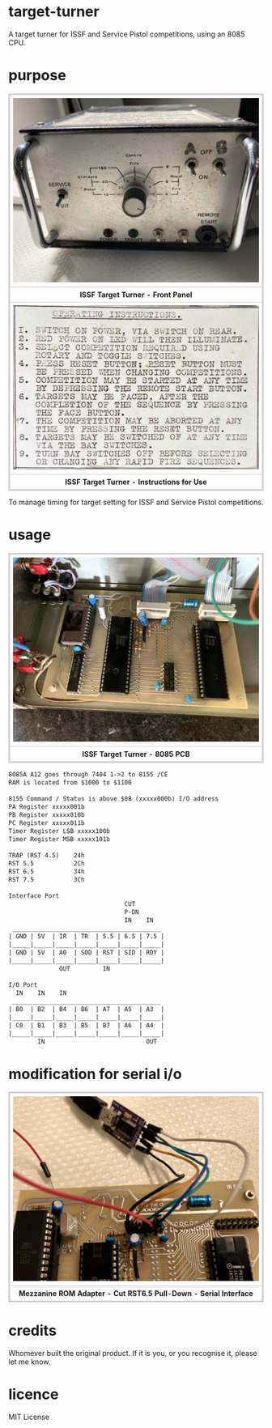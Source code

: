 # target-turner

A target turner for ISSF and Service Pistol competitions, using an 8085 CPU.

# purpose

<div>
<table style="border: 2px solid #cccccc;">
<tbody>
<tr>
<td style="border: 1px solid #cccccc; padding: 6px;"><a href="https://github.com/feilipu/target-turner/blob/master/IMG_1508.JPG" target="_blank"><img src="https://github.com/feilipu/target-turner/blob/master/IMG_1508_small.JPG"/></a></td>
</tr>
<tr>
<th style="border: 1px solid #cccccc; padding: 6px;"><centre>ISSF Target Turner - Front Panel<center></th>
</tr>
<tr>
<td style="border: 1px solid #cccccc; padding: 6px;"><a href="https://github.com/feilipu/target-turner/blob/master/647599520.915332.jpg" target="_blank"><img src="https://github.com/feilipu/target-turner/blob/master/647599520.915332.jpg"/></a></td>
</tr>
<tr>
<th style="border: 1px solid #cccccc; padding: 6px;"><centre>ISSF Target Turner - Instructions for Use<center></th>
</tr>
</tbody>
</table>
</div>

To manage timing for target setting for ISSF and Service Pistol competitions.

# usage

<div>
<table style="border: 2px solid #cccccc;">
<tbody>
<tr>
<td style="border: 1px solid #cccccc; padding: 6px;"><a href="https://github.com/feilipu/target-turner/blob/master/IMG_1495.JPG" target="_blank"><img src="https://github.com/feilipu/target-turner/blob/master/IMG_1495_small.JPG"/></a></td>
</tr>
<tr>
<th style="border: 1px solid #cccccc; padding: 6px;"><centre>ISSF Target Turner - 8085 PCB<center></th>
</tr>
</tbody>
</table>
</div>

```
8085A A12 goes through 7404 1->2 to 8155 /CE
RAM is located from $1000 to $1100

8155 Command / Status is above $08 (xxxxx000b) I/O address
PA Register xxxxx001b
PB Register xxxxx010b
PC Register xxxxx011b
Timer Register LSB xxxxx100b
Timer Register MSB xxxxx101b

TRAP (RST 4.5)    24h
RST 5.5           2Ch
RST 6.5           34h
RST 7.5           3Ch

Interface Port
                                CUT
                                P-DN
                                IN    IN
 _________________________________________
| GND | 5V  | IR  | TR  | 5.5 | 6.5 | 7.5 |
|_____|_____|_____|_____|_____|_____|_____|
| GND | 5V  | A0  | SOD | RST | SID | RDY |
|_____|_____|_____|_____|_____|_____|_____|
              OUT         IN

I/O Port
  IN    IN    IN
 _________________________________________
| B0  | B2  | B4  | B6  | A7  | A5  | A3  |
|_____|_____|_____|_____|_____|_____|_____|
| C0  | B1  | B3  | B5  | B7  | A6  | A4  |
|_____|_____|_____|_____|_____|_____|_____|
        IN                            OUT
```

# modification for serial i/o

<div>
<table style="border: 2px solid #cccccc;">
<tbody>
<tr>
<td style="border: 1px solid #cccccc; padding: 6px;"><a href="https://github.com/feilipu/target-turner/blob/master/IMG_1527.JPG" target="_blank"><img src="https://github.com/feilipu/target-turner/blob/master/IMG_1527.JPG"/></a></td>
</tr>
<tr>
<th style="border: 1px solid #cccccc; padding: 6px;"><centre>Mezzanine ROM Adapter - Cut RST6.5 Pull-Down - Serial Interface<center></th>
</tr>
</tbody>
</table>
</div>

# credits

Whomever built the original product. If it is you, or you recognise it, please let me know.

# licence

MIT License
